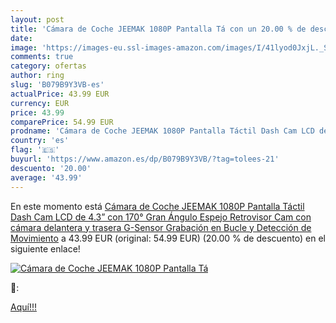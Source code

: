 ```yaml
---
layout: post
title: 'Cámara de Coche JEEMAK 1080P Pantalla Tá con un 20.00 % de descuento'
date: 
image: 'https://images-eu.ssl-images-amazon.com/images/I/41lyod0JxjL._SL200_.jpg'
comments: true
category: ofertas
author: ring
slug: 'B079B9Y3VB-es'
actualPrice: 43.99 EUR
currency: EUR
price: 43.99
comparePrice: 54.99 EUR
prodname: 'Cámara de Coche JEEMAK 1080P Pantalla Táctil Dash Cam LCD de 4.3” con 170° Gran Ángulo Espejo Retrovisor Cam con cámara delantera y trasera   G-Sensor  Grabación en Bucle y Detección de Movimiento'
country: 'es'
flag: '🇪🇸'
buyurl: 'https://www.amazon.es/dp/B079B9Y3VB/?tag=tolees-21'
descuento: '20.00'
average: '43.99'
---
```


En este momento está [Cámara de Coche JEEMAK 1080P Pantalla Táctil Dash Cam LCD de 4.3” con 170° Gran Ángulo Espejo Retrovisor Cam con cámara delantera y trasera   G-Sensor  Grabación en Bucle y Detección de Movimiento](https://www.amazon.es/dp/B079B9Y3VB/?tag=tolees-21) a 43.99 EUR (original: 54.99 EUR) (20.00 %  de descuento) en el siguiente enlace!

[![Cámara de Coche JEEMAK 1080P Pantalla Tá](https://images-eu.ssl-images-amazon.com/images/I/41lyod0JxjL._SL200_.jpg)](https://www.amazon.es/dp/B079B9Y3VB/?tag=tolees-21)

🔎:


[Aquí!!!](https://www.amazon.es/dp/B079B9Y3VB/?tag=tolees-21)
